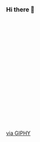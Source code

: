 
### Hi there 👋

<div style="width:100%;height:0;padding-bottom:56%;position:relative;"><source src="https://giphy.com/embed/RbDKaczqWovIugyJmW" width="60%" height="40%" style="position:absolute" frameBorder="0" class="giphy-embed" allowFullScreen></source></div><p><a href="https://giphy.com/gifs/looneytunesworldofmayhem-world-of-mayhem-looney-tunes-ltwom-RbDKaczqWovIugyJmW">via GIPHY</a></p>
